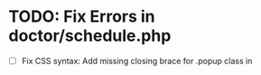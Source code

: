 # TODO: Fix Errors in doctor/schedule.php

- [ ] Fix CSS syntax: Add missing closing brace for .popup class in <style> section.
- [ ] Correct HTML tag nesting in menu section: Fix <a> and <div> order, remove extra </a> tags.
- [ ] Fix form structure: Ensure <form> properly wraps inputs and closes correctly.
- [ ] Correct button elements: Add missing '>' in button attributes and fix <font> tags.
- [ ] Remove extra closing tags like </a> and </div> where unnecessary.
- [ ] Ensure all tags are properly opened and closed throughout the file.
- [ ] Test the page in a browser after edits.
- [ ] Run linter or validator if available to confirm fixes.
